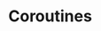 # Coroutines




<!--

differences from generators - not just explicit vs implicit
https://www.python.org/dev/peps/pep-0492/#differences-from-generators
coroutines do not have `__iter__` or `__next__` methods, cannot be iterated over, and therefore
cannot be used in a for loop.
Coroutines are based on generators internally, thus they share the implementation. Similarly to generator objects, coroutines have throw(), send() and close() methods.


https://www.python.org/dev/peps/pep-3156/#coroutines
The object obtained by calling a coroutine function. ... If disambiguation is needed we will call it a coroutine object. -->



<!-- async generator:
"Using a yield expression in a function’s body causes that function to be a generator, and using it in an async def function’s body causes that coroutine function to be an asynchronous generator."
from: https://docs.python.org/3/reference/expressions.html#yield-expressions

Also from https://docs.python.org/3/reference/expressions.html#yield-expressions which contains the word suspended:
"All of this makes generator functions quite similar to coroutines; they yield multiple times, they have more than one entry point and their execution can be **suspended**."


https://docs.python.org/3/whatsnew/3.6.html?highlight=yield#pep-525-asynchronous-generators
"A notable limitation of the Python 3.5 implementation is that it was not possible to use await and yield in the same function body. In Python 3.6 this restriction has been lifted, making it possible to define asynchronous generators:" -->

